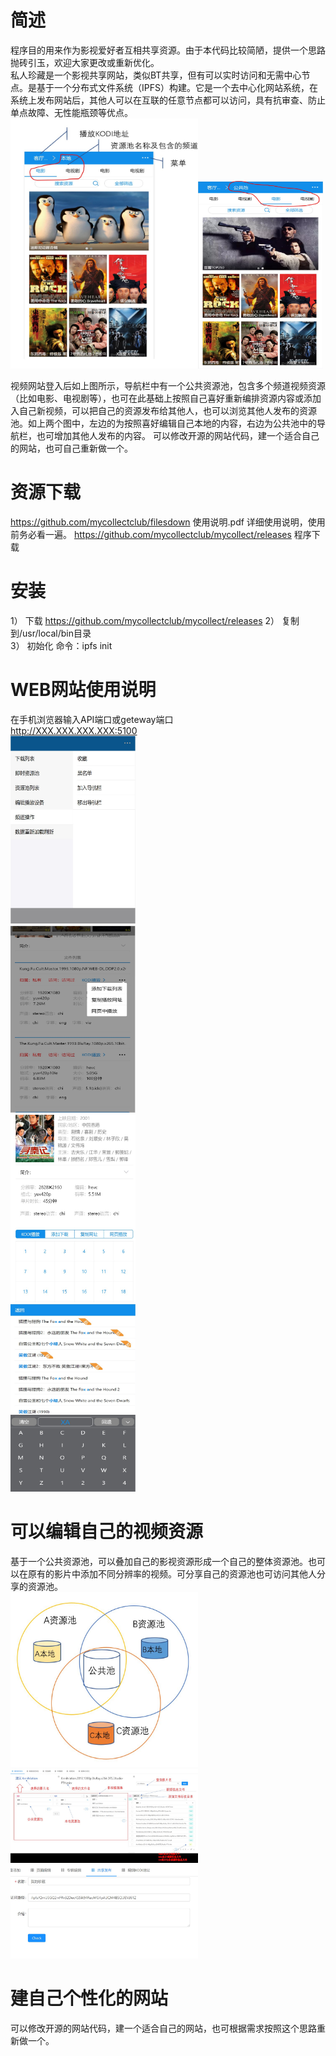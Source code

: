 # 简述

程序目的用来作为影视爱好者互相共享资源。由于本代码比较简陋，提供一个思路抛砖引玉，欢迎大家更改或重新优化。  
私人珍藏是一个影视共享网站，类似BT共享，但有可以实时访问和无需中心节点。是基于一个分布式文件系统（IPFS）构建。它是一个去中心化网站系统，在系统上发布网站后，其他人可以在互联的任意节点都可以访问，具有抗审查、防止单点故障、无性能瓶颈等优点。  
<img src="https://github.com/mycollectclub/filesdown/blob/main/pic/home1.jpg" width="300" height="400" alt="首页1"/><img src="https://github.com/mycollectclub/filesdown/blob/main/pic/home2.jpg" width="200" height="300" alt="首页2"/>

视频网站登入后如上图所示，导航栏中有一个公共资源池，包含多个频道视频资源（比如电影、电视剧等），也可在此基础上按照自己喜好重新编排资源内容或添加入自己新视频，可以把自己的资源发布给其他人，也可以浏览其他人发布的资源池。如上两个图中，左边的为按照喜好编辑自己本地的内容，右边为公共池中的导航栏，也可增加其他人发布的内容。
可以修改开源的网站代码，建一个适合自己的网站，也可自己重新做一个。
# 资源下载
https://github.com/mycollectclub/filesdown
使用说明.pdf  详细使用说明，使用前务必看一遍。
https://github.com/mycollectclub/mycollect/releases  程序下载
# 安装
1）    下载
https://github.com/mycollectclub/mycollect/releases
2）	复制到/usr/local/bin目录  
3）	初始化
命令：ipfs init

# WEB网站使用说明
在手机浏览器输入API端口或geteway端口  
http://XXX.XXX.XXX.XXX:5100  
<img src="https://github.com/mycollectclub/filesdown/blob/main/pic/menu.jpg" width="200" height="300" alt="菜单"/>  
<img src="https://github.com/mycollectclub/filesdown/blob/main/pic/move.jpg" width="200" height="300" alt="电影"/>  
<img src="https://github.com/mycollectclub/filesdown/blob/main/pic/tv.jpg" width="200" height="300" alt="电视"/>  
<img src="https://github.com/mycollectclub/filesdown/blob/main/pic/search.jpg" width="200" height="300" alt="搜索"/>  
  
# 可以编辑自己的视频资源
基于一个公共资源池，可以叠加自己的影视资源形成一个自己的整体资源池。也可以在原有的影片中添加不同分辨率的视频。可分享自己的资源池也可访问其他人分享的资源池。  
<img src="https://github.com/mycollectclub/filesdown/blob/main/pic/share.jpg" width="300" height="280" alt="示意图"/>  
<img src="https://github.com/mycollectclub/filesdown/blob/main/pic/edit.jpg" width="300" height="150" alt="编辑"/>  
<img src="https://github.com/mycollectclub/filesdown/blob/main/pic/pub.jpg" width="300" height="150" alt="发布"/>  
  
# 建自己个性化的网站
可以修改开源的网站代码，建一个适合自己的网站，也可根据需求按照这个思路重新做一个。  


